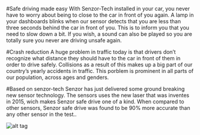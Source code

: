 #Safe driving made easy
With Senzor-Tech installed in your car, you never have to worry about being to close to the car in front of you again. A lamp in your dashboards blinks when our sensor detects that you are less than three seconds behind the car in front of you. This is to inform you that you need to slow down a bit. If you wish, a sound can also be played so you are totally sure you never are driving unsafe again.

#Crash reduction
A huge problem in traffic today is that drivers don’t recognize what distance they should have to the car in front of them in order to drive safely. Collisions as a result of this makes up a big part of our country’s yearly accidents in traffic. This porblem is prominent in all parts of our population, across ages and genders.

#Based on senzor-tech
Senzor has just delivered some ground breaking new sensor technology. The sensors uses the new laser that was inventes in 2015, wich makes Senzor safe drive one of a kind. When compared to other sensors, Senzor safe drive was found to be 90% more accurate than any other sensor in the test..


![alt tag](http://puu.sh/nb6vB/831e9ca6ae.png)
